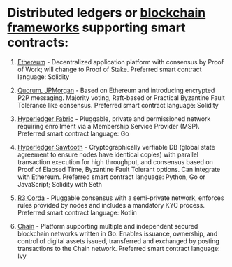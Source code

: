 # Distributed ledgers or [blockchain frameworks](https://www.igvita.com/2014/05/05/minimum-viable-block-chain/) supporting smart contracts:

1. [Ethereum](https://github.com/ethereum/go-ethereum) - Decentralized application platform with consensus by Proof of Work; will change to Proof of Stake. Preferred smart contract language: Solidity

2. [Quorum, JPMorgan](https://github.com/jpmorganchase/quorum) - Based on Ethereum and introducing encrypted P2P messaging. Majority voting, Raft-based or Practical Byzantine Fault Tolerance like consensus. Preferred smart contract language: Solidity

3. [Hyperledger Fabric](https://github.com/hyperledger/fabric) - Pluggable, private and permissioned network requiring enrollment via a Membership Service Provider (MSP). Preferred smart contract language: Go

4. [Hyperledger Sawtooth](https://github.com/hyperledger/sawtooth-core) - Cryptographically verfiable DB (global state agreement to ensure nodes have identical copies) with parallel transaction execution for high throughput, and consensus based on Proof of Elapsed Time, Byzantine Fault Tolerant options. Can integrate with Ethereum. Preferred smart contract language: Python, Go or JavaScript; Solidity with Seth
 
5. [R3 Corda](https://github.com/corda/corda) - Pluggable consensus with a semi-private network, enforces rules provided by nodes and includes a mandatory KYC process. Preferred smart contract language: Kotlin

6. [Chain](https://github.com/chain/chain) - Platform supporting multiple and independent secured blockchain networks written in Go. Enables issuance, ownership, and control of digital assets issued, transferred and exchanged by posting transactions to the Chain network. Preferred smart contract language: Ivy
